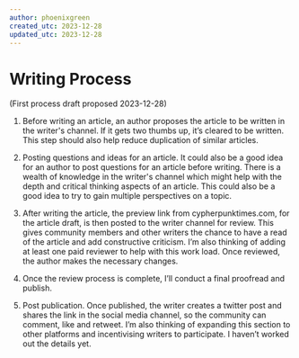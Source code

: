 ```yaml
---
author: phoenixgreen
created_utc: 2023-12-28
updated_utc: 2023-12-28
---
```


# Writing Process

(First process draft proposed 2023-12-28)

1. Before writing an article, an author proposes the article to be written in the writer's channel. If it gets two thumbs up, it’s cleared to be written. This step should also help reduce duplication of similar articles.

2. Posting questions and ideas for an article. It could also be a good idea for an author to post questions for an article before writing. There is a wealth of knowledge in the writer's channel which might help with the depth and critical thinking aspects of an article. This could also be a good idea to try to gain multiple perspectives on a topic.

3. After writing the article, the preview link from cypherpunktimes.com, for the article draft, is then posted to the writer channel for review. This gives community members and other writers the chance to have a read of the article and add constructive criticism. I’m also thinking of adding at least one paid reviewer to help with this work load. Once reviewed, the author makes the necessary changes.

4. Once the review process is complete, I’ll conduct a final proofread and publish.

5. Post publication. Once published, the writer creates a twitter post and shares the link in the social media channel, so the community can comment, like and retweet. I’m also thinking of expanding this section to other platforms and incentivising writers to participate. I haven’t worked out the details yet.
